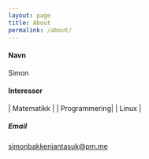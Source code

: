 ```yaml
---
layout: page
title: About
permalink: /about/
---
```


#### Navn
Simon

#### Interesser
| Matematikk   |
| Programmering| 
| Linux        |

##### Email
simonbakkenjantasuk@pm.me 
